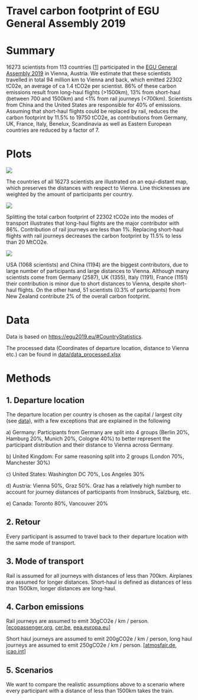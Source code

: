 # Travel carbon footprint of EGU General Assembly 2019

# Summary

16273 scientists from 113 countries [[1](https://egu2019.eu/#CountryStatistics)] participated in the [EGU General Assembly 2019](https://www.egu2019.eu/) in Vienna, Austria. We estimate that these scientists travelled in total 94 million km to Vienna and back, which emitted 22302 tC02e, an average of ca 1.4 tCO2e per scientist. 86% of these carbon emissions result from long-haul flights (>1500km), 13% from short-haul (between 700 and 1500km) and <1% from rail journeys (<700km). Scientists from China and the United States are responsible for 40% of emissions. Assuming that short-haul flights could be replaced by rail, reduces the carbon footprint by 11.5% to 19750 tCO2e, as contributions from Germany, UK, France, Italy, Benelux, Scandinavia as well as Eastern European countries are reduced by a factor of 7.

# Plots
![](https://github.com/milankl/CarbonFootprintEGU/blob/master/plots/world.png)

The countries of all 16273 scientists are illustrated on an equi-distant map, which preserves the distances with respect to Vienna. Line thicknesses are weighted by the amount of participants per country. 

![](https://github.com/milankl/CarbonFootprintEGU/blob/master/plots/CO2_permode.png)

Splitting the total carbon footprint of 22302 tCO2e into the modes of transport illustrates that long-haul flights are the major contributor with 86%. Contribution of rail journeys are less than 1%. Replacing short-haul flights with rail journeys decreases the carbon footprint by 11.5% to less than 20 MtCO2e.

![](https://github.com/milankl/CarbonFootprintEGU/blob/master/plots/CO2_percountry.png)

USA (1068 scientists) and China (1194) are the biggest contributors, due to large number of participants and large distances to Vienna. Although many scientists come from Germany (2587), UK (1355), Italy (1191), France (1151) their contribution is minor due to short distances to Vienna, despite short-haul flights. On the other hand, 51 scientists (0.3% of participants) from New Zealand contribute 2% of the overall carbon footprint.

# Data

 Data is based on https://egu2019.eu/#CountryStatistics.
 
 The processed data (Coordinates of departure location, distance to Vienna etc.) can be found in [data/data_processed.xlsx](https://github.com/milankl/CarbonFootprintEGU/blob/master/data/data_processed.xlsx)

# Methods

## 1. Departure location

The departure location per country is chosen as the capital / largest city (see [data](https://github.com/milankl/CarbonFootprintEGU/data/data_processed.xlsx)), with a few exceptions that are explained in the following

  a) Germany: Participants from Germany are split into 4 groups (Berlin 20%, Hamburg 20%, Munich 20%, Cologne 40%) to better represent the participant distribution and their distance to Vienna across Germany.
  
  b) United Kingdom: For same reasoning split into 2 groups (London 70%, Manchester 30%)
  
  c) United States: Washington DC 70%, Los Angeles 30%
  
  d) Austria: Vienna 50%, Graz 50%. Graz has a relatively high number to account for journey distances of participants from Innsbruck, Salzburg, etc.

  e) Canada: Toronto 80%, Vancouver 20%
  
## 2. Retour

Every participant is assumed to travel back to their departure location with the same mode of transport.
  
## 3. Mode of transport

Rail is assumed for all journeys with distances of less than 700km. Airplanes are assumed for longer distances. Short-haul is defined as distances of less than 1500km, longer distances are long-haul.

## 4. Carbon emissions

Rail journeys are assumed to emit 30gCO2e / km / person. 
[[ecopassenger.org](http://ecopassenger.hafas.de/hafas-res/download/Ecopassenger_Methodology_Data.pdf), 
[cer.be](http://www.cer.be/sites/default/files/publication/Facts%20and%20figures%202014.pdf), 
[eea.europa.eu](https://www.eea.europa.eu/data-and-maps/indicators/energy-efficiency-and-specific-co2-emissions/energy-efficiency-and-specific-co2-9)]

Short haul journeys are assumed to emit 200gCO2e / km / person, long haul journeys are assumed to emit 250gCO2e / km / person.
[[atmosfair.de](https://www.atmosfair.de/wp-content/uploads/atmosfair-flight-emissions-calculator-englisch-1.pdf),
[icao.int](https://www.icao.int/environmental-protection/CarbonOffset/Documents/Methodology%20ICAO%20Carbon%20Calculator_v10-2017.pdf)]

## 5. Scenarios

We want to compare the realistic assumptions above to a scenario where every participant with a distance of less than 1500km takes the train.

